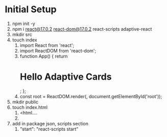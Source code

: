# Initial Setup

1. npm init -y
2. npm i react@17.0.2 react-dom@17.0.2 react-scripts adaptive-react
3. mkdir src
4. touch index
   1. import React from 'react';
   2. import ReactDOM from 'react-dom';
   3. function App() { return <h1>Hello Adaptive Cards</h1>; };
   4. const root = ReactDOM.render(<App />, document.getElementById('root'));
5. mkdir public
6. touch index.html
   1. <html....
   2. <div id="root"></div>
7. add in package json, scripts section
   1. "start": "react-scripts start"